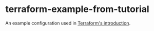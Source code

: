 # terraform-example-from-tutorial

An example configuration used in [Terraform's introduction](https://www.terraform.io/intro/getting-started/build.html).
